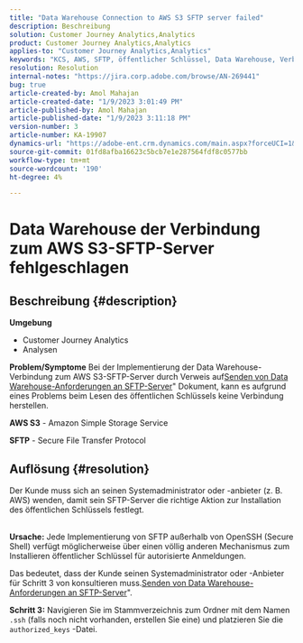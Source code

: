 ```yaml
---
title: "Data Warehouse Connection to AWS S3 SFTP server failed"
description: Beschreibung
solution: Customer Journey Analytics,Analytics
product: Customer Journey Analytics,Analytics
applies-to: "Customer Journey Analytics,Analytics"
keywords: "KCS, AWS, SFTP, öffentlicher Schlüssel, Data Warehouse, Verbindung, S3"
resolution: Resolution
internal-notes: "https://jira.corp.adobe.com/browse/AN-269441"
bug: true
article-created-by: Amol Mahajan
article-created-date: "1/9/2023 3:01:49 PM"
article-published-by: Amol Mahajan
article-published-date: "1/9/2023 3:11:18 PM"
version-number: 3
article-number: KA-19907
dynamics-url: "https://adobe-ent.crm.dynamics.com/main.aspx?forceUCI=1&pagetype=entityrecord&etn=knowledgearticle&id=269a3587-2e90-ed11-aad1-6045bd0067ea"
source-git-commit: 01fd8afba16623c5bcb7e1e287564fdf8c0577bb
workflow-type: tm+mt
source-wordcount: '190'
ht-degree: 4%

---
```


# Data Warehouse der Verbindung zum AWS S3-SFTP-Server fehlgeschlagen

## Beschreibung {#description}

<b>Umgebung</b>
- Customer Journey Analytics
- Analysen



<b>Problem/Symptome</b>
Bei der Implementierung der Data Warehouse-Verbindung zum AWS S3-SFTP-Server durch Verweis auf[Senden von Data Warehouse-Anforderungen an SFTP-Server](https://experienceleague.adobe.com/docs/analytics/export/ftp-and-sftp/secure-file-transfer-protocol/ftp-sftp-dw.html?lang=en)&quot; Dokument, kann es aufgrund eines Problems beim Lesen des öffentlichen Schlüssels keine Verbindung herstellen.



<b>AWS S3</b> - Amazon Simple Storage Service

<b>SFTP</b> - Secure File Transfer Protocol


## Auflösung {#resolution}

Der Kunde muss sich an seinen Systemadministrator oder -anbieter (z. B. AWS) wenden, damit sein SFTP-Server die richtige Aktion zur Installation des öffentlichen Schlüssels festlegt.<br><br>

<b>Ursache:</b>
Jede Implementierung von SFTP außerhalb von OpenSSH (Secure Shell) verfügt möglicherweise über einen völlig anderen Mechanismus zum Installieren öffentlicher Schlüssel für autorisierte Anmeldungen.

Das bedeutet, dass der Kunde seinen Systemadministrator oder -Anbieter für Schritt 3 von konsultieren muss.[Senden von Data Warehouse-Anforderungen an SFTP-Server](https://experienceleague.adobe.com/docs/analytics/export/ftp-and-sftp/secure-file-transfer-protocol/ftp-sftp-dw.html?lang=en)&quot;.

<b>Schritt 3:</b> Navigieren Sie im Stammverzeichnis zum Ordner mit dem Namen `.ssh` (falls noch nicht vorhanden, erstellen Sie eine) und platzieren Sie die `authorized_keys` -Datei.
